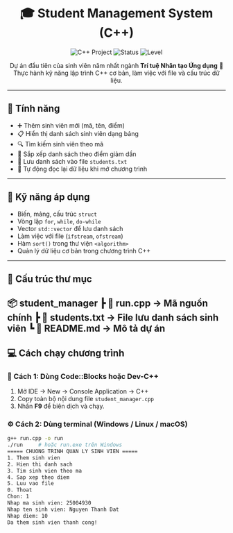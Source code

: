 <h1 align="center">🎓 Student Management System (C++)</h1>

<p align="center">
  <img src="https://img.shields.io/badge/C%2B%2B-Project-blue?logo=c%2B%2B&logoColor=white" alt="C++ Project">
  <img src="https://img.shields.io/badge/Status-Completed-brightgreen" alt="Status">
  <img src="https://img.shields.io/badge/Level-Beginner-yellow" alt="Level">
</p>

<p align="center">
  Dự án đầu tiên của sinh viên năm nhất ngành <b>Trí tuệ Nhân tạo Ứng dụng</b> 🎯  
  Thực hành kỹ năng lập trình C++ cơ bản, làm việc với file và cấu trúc dữ liệu.
</p>

---

## 🚀 Tính năng
- ➕ Thêm sinh viên mới (mã, tên, điểm)
- 📋 Hiển thị danh sách sinh viên dạng bảng
- 🔍 Tìm kiếm sinh viên theo mã
- 🔢 Sắp xếp danh sách theo điểm giảm dần
- 💾 Lưu danh sách vào file `students.txt`
- 📂 Tự động đọc lại dữ liệu khi mở chương trình

---

## 🧠 Kỹ năng áp dụng
- Biến, mảng, cấu trúc `struct`
- Vòng lặp `for`, `while`, `do-while`
- Vector `std::vector` để lưu danh sách
- Làm việc với file (`ifstream`, `ofstream`)
- Hàm `sort()` trong thư viện `<algorithm>`
- Quản lý dữ liệu cơ bản trong chương trình C++

---

## 🧩 Cấu trúc thư mục
📦 student_manager
┣ 📜 run.cpp → Mã nguồn chính
┣ 📜 students.txt → File lưu danh sách sinh viên
┗ 📘 README.md → Mô tả dự án
---

## 💻 Cách chạy chương trình

### 🧩 Cách 1: Dùng Code::Blocks hoặc Dev-C++
1. Mở IDE → New → Console Application → C++
2. Copy toàn bộ nội dung file `student_manager.cpp`
3. Nhấn **F9** để biên dịch và chạy.

### ⚙️ Cách 2: Dùng terminal (Windows / Linux / macOS)
```bash
g++ run.cpp -o run
./run     # hoặc run.exe trên Windows
===== CHUONG TRINH QUAN LY SINH VIEN =====
1. Them sinh vien
2. Hien thi danh sach
3. Tim sinh vien theo ma
4. Sap xep theo diem
5. Luu vao file
0. Thoat
Chon: 1
Nhap ma sinh vien: 25004930
Nhap ten sinh vien: Nguyen Thanh Dat
Nhap diem: 10
Da them sinh vien thanh cong!

